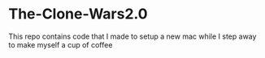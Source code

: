 # The-Clone-Wars2.0
This repo contains code that I made to setup a new mac while I step away to make myself a cup of coffee
